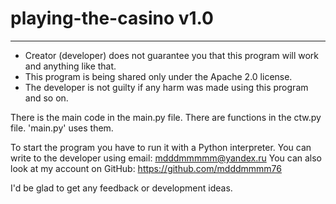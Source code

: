 # playing-the-casino v1.0
--------
 - Creator (developer) does not guarantee you that this program will work and anything like that.
 - This program is being shared only under the Apache 2.0 license.
 - The developer is not guilty if any harm was made using this program and so on.

There is the main code in the main.py file.
There are functions in the ctw.py file. 'main.py' uses them.

To start the program you have to run it with a Python interpreter.
You can write to the developer using email: mdddmmmmm@yandex.ru
You can also look at my account on GitHub: https://github.com/mdddmmmm76

I'd be glad to get any feedback or development ideas.
